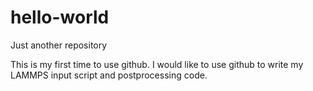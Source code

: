 # hello-world
Just another repository

This is my first time to use github. I would like to use github to write my LAMMPS input script and postprocessing code. 
